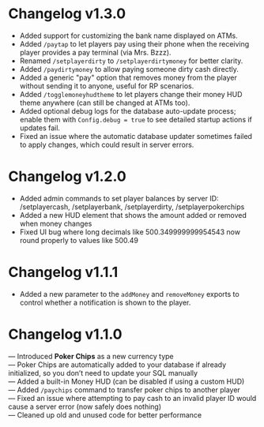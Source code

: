 # Changelog v1.3.0

- Added support for customizing the bank name displayed on ATMs.
- Added `/paytap` to let players pay using their phone when the receiving player provides a pay terminal (via Mrs. Bzzz).
- Renamed `/setplayerdirty` to `/setplayerdirtymoney` for better clarity.
- Added `/paydirtymoney` to allow paying someone dirty cash directly.
- Added a generic "pay" option that removes money from the player without sending it to anyone, useful for RP scenarios.
- Added `/togglemoneyhudtheme` to let players change their money HUD theme anywhere (can still be changed at ATMs too).
- Added optional debug logs for the database auto-update process; enable them with `Config.debug = true` to see detailed startup actions if updates fail.
- Fixed an issue where the automatic database updater sometimes failed to apply changes, which could result in server errors.

# Changelog v1.2.0

- Added admin commands to set player balances by server ID: /setplayercash, /setplayerbank, /setplayerdirty, /setplayerpokerchips
- Added a new HUD element that shows the amount added or removed when money changes
- Fixed UI bug where long decimals like 500.349999999954543 now round properly to values like 500.49

# Changelog v1.1.1

- Added a new parameter to the `addMoney` and `removeMoney` exports to control whether a notification is shown to the player.

# Changelog v1.1.0

— Introduced **Poker Chips** as a new currency type  
— Poker Chips are automatically added to your database if already initialized, so you don’t need to update your SQL manually  
— Added a built-in Money HUD (can be disabled if using a custom HUD)  
— Added `/paychips` command to transfer poker chips to another player  
— Fixed an issue where attempting to pay cash to an invalid player ID would cause a server error (now safely does nothing)  
— Cleaned up old and unused code for better performance

